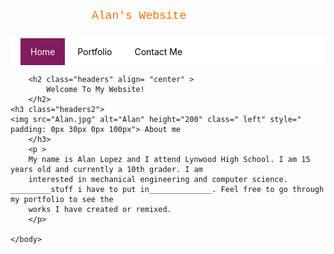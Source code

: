 <html>
	<head>
    	<title>
            Home
         </title>
    </head>
	<body>
		<p>
        	Alan's Website
        </p>
      	<!-- Navigation Bar starts here -->
        <ul>
            <li ><a class= "active" href= "index.html">Home</a></li>
            <li><a href= "portfolio.html">Portfolio</a></li>
            <li><a href= "index.html">Contact Me</a></li>
        </ul>
      	<!-- End navigation bar -->
        
        <h2 class="headers" align= "center" >
        	Welcome To My Website!
        </h2>
	<h3 class="headers2">
	<img src="Alan.jpg" alt="Alan" height="200" class=" left" style=" padding: 0px 30px 0px 100px"> About me
        </h3>
        <p >  
		My name is Alan Lopez and I attend Lynwood High School. I am 15 years old and currently a 10th grader. I am 
		interested in mechanical engineering and computer science. _________stuff i have to put in______________. Feel free to go through my portfolio to see the 
		works I have created or remixed.  
		</p>
        
	</body>

<style>
	h1{
	padding: 0px 10px;
	line-height: 0px;
	}
	ul{
		list-style-type:none;
		margin:0;
		padding: 13px 16px;
		overflow:hidden;
		background-color:white;
	}
	li{
		display: inline;
	}
	li a{

		text-decoration: none;
		padding: 14px 16px;
		color: #000000;
	}
	li a:hover{
		background-color: #aaa;
		color: #fff
	}
	li a.active {
    background-color: #811d5e;
    color: white;
	}

	.left{
		float: left;
		margins: 10px 10px 10px 10px;
	}
	p{
		color: #ff6f01;
		font-family: "Courier New", Courier, monospace;
		font-size: 18px;
		margin-right: 100px;
		margin-left: 100px;
		text-indent: 30px;
		line-height: 2.0;
		}
	.lists { 
		text-align: center; 
		list-style-position:inside;
		color: #1E90FF;
		font-family: "Variane Script";
		font-size: 24px;
	}
	.headers{
		color: #1E90FF;
		font-family: "Variane Script";
		font-size: 50px;
	}
	.headers2{
		color: #f3b05a;
		font-family: "Variane Script";
		font-size: 50px;
	}
	.home{
	display:block;
	padding: 20px, 30px;
	background-color: #e7e7e7
	}
	body{
	background-image: url('sunset.jpg'); 
	background-position: middle;
	background-repeat: no-repeat;
	background-size: 1920px 1080px;
	}
	@font-face{
		font-family: 'Variane Script';
		src: url('Variane Script.ttf') format('truetype');
	}
</style>
</html>
